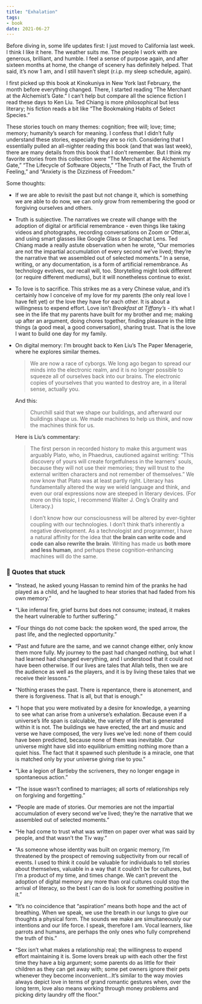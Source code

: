 ```yaml
---
title: "Exhalation"
tags:
- book
date: 2021-06-27
---
```


Before diving in, some life updates first: I just moved to California last week. I think I like it here. The weather suits me. The people I work with are generous, brilliant, and humble. I feel a sense of purpose again, and after sixteen months at home, the change of scenery has definitely helped. That said, it’s now 1 am, and I still haven’t slept (r.i.p. my sleep schedule, again).

I first picked up this book at Kinokuniya in New York last February, the month before everything changed. There, I started reading “The Merchant at the Alchemist’s Gate.” I can’t help but compare all the science fiction I read these days to Ken Liu. Ted Chiang is more philosophical but less literary; his fiction reads a bit like “The Bookmaking Habits of Select Species.”

These stories touch on many themes: cognition; free will; love; time; memory; humanity’s search for meaning. I confess that I didn’t fully understand these stories, especially they are so rich. Considering that I essentially pulled an all-nighter reading this book (and that was last week), there are many details from this book that I don’t remember. But I think my favorite stories from this collection were “The Merchant at the Alchemist’s Gate,” “The Lifecycle of Software Objects,” “The Truth of Fact, the Truth of Feeling,” and “Anxiety is the Dizziness of Freedom.”

Some thoughts:

-   If we are able to revisit the past but not change it, which is something we are able to do now, we can only grow from remembering the good or forgiving ourselves and others.
    
-   Truth is subjective. The narratives we create will change with the adoption of digital or artificial remembrance - even things like taking videos and photographs, recording conversations on Zoom or Otter.ai, and using smart glasses like Google Glass or Snapchat Lens. Ted Chiang made a really astute observation when he wrote, “Our memories are not the impartial accumulation of every second we’ve lived; they’re the narrative that we assembled out of selected moments.” In a sense, writing, or any documentation, is a form of artificial remembrance. As technology evolves, our recall will, too. Storytelling might look different (or require different mediums), but it will nonetheless continue to exist.
    
-   To love is to sacrifice. This strikes me as a very Chinese value, and it’s certainly how I conceive of my love for my parents (the only real love I have felt yet) or the love they have for each other. It is about a willingness to expend effort. Love isn’t _Breakfast at Tiffany’s_ - it’s what I see in the life that my parents have built for my brother and me; making up after an argument, doing chores together, finding pleasure in the little things (a good meal, a good conversation), sharing trust. That is the love I want to build one day for my family.
    
-   On digital memory: I’m brought back to Ken Liu’s The Paper Menagerie, where he explores similar themes.
    
    > We are now a race of cyborgs. We long ago began to spread our minds into the electronic realm, and it is no longer possible to squeeze all of ourselves back into our brains. The electronic copies of yourselves that you wanted to destroy are, in a literal sense, actually you.
    
    And this:
    
    > Churchill said that we shape our buildings, and afterward our buildings shape us. We made machines to help us think, and now the machines think for us.
    
    Here is Liu’s commentary:
    
    > The first person in recorded history to make this argument was arguably Plato, who, in Phaedrus, cautioned against writing: “This discovery of yours will create forgetfulness in the learners' souls, because they will not use their memories; they will trust to the external written characters and not remember of themselves.” We now know that Plato was at least partly right. Literacy has fundamentally altered the way we wield language and think, and even our oral expressions now are steeped in literary devices. (For more on this topic, I recommend Walter J. Ong’s Orality and Literacy.)
    > 
    > I don’t know how our consciousness will be altered by ever-tighter coupling with our technologies. I don’t think that’s inherently a negative development. As a technologist and programmer, I have a natural affinity for the idea that **the brain can write code and code can also rewrite the brain**. Writing has made us **both more and less human**, and perhaps these cognition-enhancing machines will do the same.
    

### 💬 Quotes that stuck

-   “Instead, he asked young Hassan to remind him of the pranks he had played as a child, and he laughed to hear stories that had faded from his own memory.”
    
-   “Like infernal fire, grief burns but does not consume; instead, it makes the heart vulnerable to further suffering.”
    
-   “Four things do not come back: the spoken word, the sped arrow, the past life, and the neglected opportunity.”
    
-   “Past and future are the same, and we cannot change either, only know them more fully. My journey to the past had changed nothing, but what I had learned had changed everything, and I understood that it could not have been otherwise. If our lives are tales that Allah tells, then we are the audience as well as the players, and it is by living these tales that we receive their lessons.”
    
-   “Nothing erases the past. There is repentance, there is atonement, and there is forgiveness. That is all, but that is enough.”
    
-   “I hope that you were motivated by a desire for knowledge, a yearning to see what can arise from a universe’s exhalation. Because even if a universe’s life span is calculable, the variety of life that is generated within it is not. The buildings we have erected, the art and music and verse we have composed, the very lives we’ve led: none of them could have been predicted, because none of them was inevitable. Our universe might have slid into equilibrium emitting nothing more than a quiet hiss. The fact that it spawned such plenitude is a miracle, one that is matched only by your universe giving rise to you.”
    
-   “Like a legion of Bartleby the scriveners, they no longer engage in spontaneous action.”
    
-   “The issue wasn’t confined to marriages; all sorts of relationships rely on forgiving and forgetting.”
    
-   “People are made of stories. Our memories are not the impartial accumulation of every second we’ve lived; they’re the narrative that we assembled out of selected moments.”
    
-   “He had come to trust what was written on paper over what was said by people, and that wasn’t the Tiv way.”
    
-   “As someone whose identity was built on organic memory, I’m threatened by the prospect of removing subjectivity from our recall of events. I used to think it could be valuable for individuals to tell stories about themselves, valuable in a way that it couldn’t be for cultures, but I’m a product of my time, and times change. We can’t prevent the adoption of digital memory any more than oral cultures could stop the arrival of literacy, so the best I can do is look for something positive in it.”
    
-   “It’s no coincidence that “aspiration” means both hope and the act of breathing. When we speak, we use the breath in our lungs to give our thoughts a physical form. The sounds we make are simultaneously our intentions and our life force. I speak, therefore I am. Vocal learners, like parrots and humans, are perhaps the only ones who fully comprehend the truth of this.”
    
-   “Sex isn’t what makes a relationship real; the willingness to expend effort maintaining it is. Some lovers break up with each other the first time they have a big argument; some parents do as little for their children as they can get away with; some pet owners ignore their pets whenever they become inconvenient…It’s similar to the way movies always depict love in terms of grand romantic gestures when, over the long term, love also means working through money problems and picking dirty laundry off the floor.”